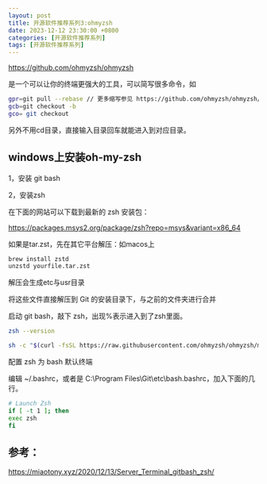 ```yaml
---
layout: post
title: 开源软件推荐系列3:ohmyzsh
date: 2023-12-12 23:30:00 +0800
categories: [开源软件推荐系列]
tags: [开源软件推荐系列]
---
```

<https://github.com/ohmyzsh/ohmyzsh>

是一个可以让你的终端更强大的工具，可以简写很多命令，如

```bash
gpr=git pull --rebase // 更多缩写参见 https://github.com/ohmyzsh/ohmyzsh/tree/master/plugins/git
gcb=git checkout -b
gco= git checkout
```
另外不用cd目录，直接输入目录回车就能进入到对应目录。
## windows上安装oh-my-zsh
1，安装 git bash

2，安装zsh

在下面的网站可以下载到最新的 zsh 安装包：

<https://packages.msys2.org/package/zsh?repo=msys&variant=x86_64>

如果是tar.zst，先在其它平台解压：如macos上
```bash
brew install zstd
unzstd yourfile.tar.zst
```
解压会生成etc与usr目录

将这些文件直接解压到 Git 的安装目录下，与之前的文件夹进行合并

启动 git bash，敲下 zsh，出现%表示进入到了zsh里面。
```bash
zsh --version

sh -c "$(curl -fsSL https://raw.githubusercontent.com/ohmyzsh/ohmyzsh/master/tools/install.sh)"
```
配置 zsh 为 bash 默认终端

编辑 ~/.bashrc，或者是 C:\Program Files\Git\etc\bash.bashrc，加入下面的几行。
```bash
# Launch Zsh
if [ -t 1 ]; then
exec zsh
fi
```
## 参考：
<https://miaotony.xyz/2020/12/13/Server_Terminal_gitbash_zsh/>
